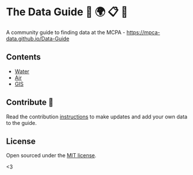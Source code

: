 # The Data Guide :mag_right: :earth_africa: :clipboard: :floppy_disk:

A community guide to finding data at the MCPA - https://mpca-data.github.io/Data-Guide

## Contents

- [Water](https://mpca-data.github.io/Data-Guide/01-water/)
- [Air](https://mpca-data.github.io/Data-Guide/02-air/)
- [GIS](https://mpca-data.github.io/Data-Guide//04-gis/)


## Contribute :rocket:

Read the contribution [instructions](https://mpca-data.github.io/Data-Guide//99-contribute/) to make updates and add your own data to the guide.


## License

Open sourced under the [MIT license](LICENSE.md).

<3
